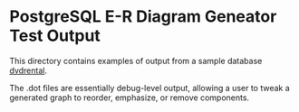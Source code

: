 # PostgreSQL E-R Diagram Geneator Test Output

This directory contains examples of output from a sample database [dvdrental](https://www.postgresqltutorial.com/postgresql-getting-started/postgresql-sample-database/).   

The .dot files are essentially debug-level output, allowing a user to tweak a generated graph to reorder, emphasize, or remove components.

